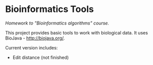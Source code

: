 # Bioinformatics Tools
<i>Homework to "Bioinformatics algorithms" course.</i>

This project provides basic tools to work with biological data.
It uses BioJava - http://biojava.org/. 

Current version includes:
<ul>
<li> Edit distance (not finished)
</ul>
